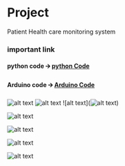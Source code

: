 # Project
Patient Health care monitoring system

### important link


#### python code 🡪  [python Code](https://github.com/gourangasatapathyvit/tarp/blob/main/git%20update.ipynb)

#### Arduino code 🡪  [Arduino Code](https://github.com/gourangasatapathyvit/tarp/blob/main/arduino_code/arduino_code.ino)




![alt text](https://github.com/gourangasatapathyvit/tarp/blob/main/0001.jpg)
![alt text](https://github.com/gourangasatapathyvit/tarp/blob/main/tarp_bb_buzzer.png)
![alt text](![alt text](https://github.com/gourangasatapathyvit/tarp/blob/main/ph4.JPG))

![alt text](https://github.com/gourangasatapathyvit/tarp/blob/main/ph1.JPG)

![alt text](https://github.com/gourangasatapathyvit/tarp/blob/main/ph2.JPG)

![alt text](https://github.com/gourangasatapathyvit/tarp/blob/main/ph3.JPG)

![alt text](https://github.com/gourangasatapathyvit/tarp/blob/main/ph4.JPG)
